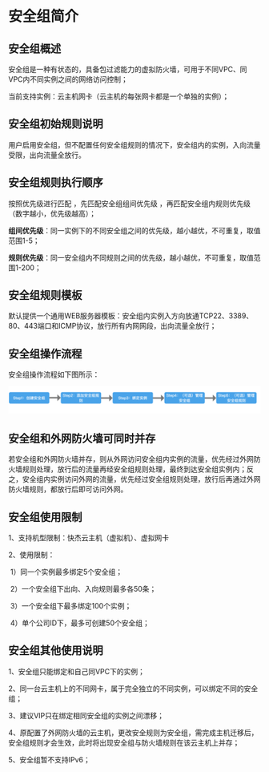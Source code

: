 # 安全组简介

## 安全组概述

安全组是一种有状态的，具备包过滤能力的虚拟防火墙，可用于不同VPC、同VPC内不同实例之间的网络访问控制；

当前支持实例：云主机网卡（云主机的每张网卡都是一个单独的实例）；



## 安全组初始规则说明

用户启用安全组，但不配置任何安全组规则的情况下，安全组内的实例，入向流量受限，出向流量全放行。



## 安全组规则执行顺序

按照优先级进行匹配 ，先匹配安全组组间优先级 ，再匹配安全组内规则优先级（数字越小，优先级越高）；

**组间优先级**：同一实例下的不同安全组之间的优先级，越小越优，不可重复，取值范围1-5；

**规则优先级**：同一安全组内不同规则之间的优先级，越小越优，不可重复，取值范围1-200；



## 安全组规则模板

默认提供一个通用WEB服务器模板：安全组内实例入方向放通TCP22、3389、80、443端口和ICMP协议，放行所有内网网段，出向流量全放行； 



## 安全组操作流程

安全组操作流程如下图所示：

![img](../images/(null))



## 安全组和外网防火墙可同时并存

若安全组和外网防火墙并存，则从外网访问安全组内实例的流量，优先经过外网防火墙规则处理，放行后的流量再经安全组规则处理，最终到达安全组实例内；反之，安全组内实例访问外网的流量，优先经过安全组规则处理，放行后再通过外网防火墙规则，都放行后即可访问外网。



## 安全组使用限制

1、支持机型限制：快杰云主机（虚拟机）、虚拟网卡

2、使用限制：

​     1）同一个实例最多绑定5个安全组；

​     2）一个安全组下出向、入向规则最多各50条；

​     3）一个安全组下最多绑定100个实例；

​     4）单个公司ID下，最多可创建50个安全组；



## 安全组其他使用说明

1、安全组只能绑定和自己同VPC下的实例；

2、同一台云主机上的不同网卡，属于完全独立的不同实例，可以绑定不同的安全组；

3、建议VIP只在绑定相同安全组的实例之间漂移；

4、原配置了外网防火墙的云主机，更改安全规则为安全组，需完成主机迁移后，安全组规则才会生效，此时将出现安全组与防火墙规则在该云主机上并存；

5、安全组暂不支持IPv6；